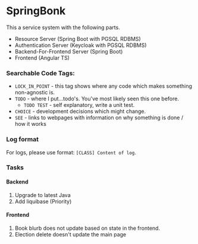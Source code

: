 # SpringBonk

This a service system with the following parts.

- Resource Server (Spring Boot with PGSQL RDBMS)
- Authentication Server (Keycloak with PGSQL RDBMS)
- Backend-For-Frontend Server (Spring Boot)
- Frontend (Angular TS)

### Searchable Code Tags:

- `LOCK_IN_POINT` - this tag shows where any code which makes something non-agnostic is.
- `TODO` - where I put...todo's. You've most likely seen this one before.
    - `TODO TEST` - self explanatory, write a unit test.
- `CHOICE` - development decisions which might change.
- `SEE` - links to webpages with information on why something is done / how it works

### Log format

For logs, please use format: `[CLASS] Content of log`.

### Tasks

#### Backend

1. Upgrade to latest Java
2. Add liquibase (Priority)

#### Frontend

1. Book blurb does not update based on state in the frontend.
2. Election delete doesn't update the main page
